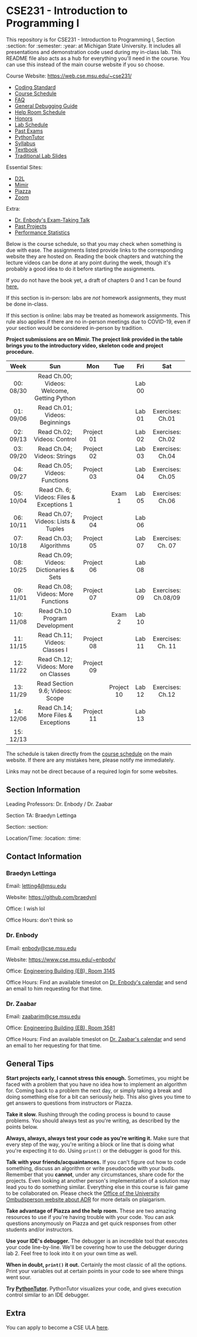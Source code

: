 # CSE231 - Introduction to Programming I
This repository is for CSE231 - Introduction to Programming I, Section :section: for :semester: :year: at Michigan State University. It includes all presentations and demonstration code used during my in-class lab. This README file also acts as a hub for everything you'll need in the course. You can use this instead of the main course website if you so choose.

Course Website: https://web.cse.msu.edu/~cse231/
  - [Coding Standard](https://web.cse.msu.edu/~cse231/Online/General/coding.standard.html)
  - [Course Schedule](https://web.cse.msu.edu/~cse231/Online/due_dates.html)
  - [FAQ](https://web.cse.msu.edu/~cse231/Online/General/FAQ.html)
  - [General Debugging Guide](https://www.cse.msu.edu/~cse231/Online/debugging.pdf)
  - [Help Room Schedule](https://web.cse.msu.edu/~cse231/Online/General/ta.consulting.SS20.html)
  - [Honors](https://web.cse.msu.edu/~cse231/Online/Honors/)
  - [Lab Schedule](https://www.cse.msu.edu/~cse231/Online/General/schedule.labs.SS20.html)
  - [Past Exams](https://web.cse.msu.edu/~cse231/Online/Exams/)
  - [PythonTutor](http://pythontutor.com/)
  - [Syllabus](SYLLABUS.md)
  - [Textbook](https://www.pearson.com/us/higher-education/product/Punch-Practice-of-Computing-Using-Python-The-3rd-Edition/9780134379760.html)
  - [Traditional Lab Slides](https://web.cse.msu.edu/~cse231/Online/mini-lectures/)
  
Essential Sites:
  - [D2L](https://d2l.msu.edu/d2l/home)
  - [Mimir](https://class.mimir.io/)
  - [Piazza](https://piazza.com/)
  - [Zoom](https://msu.zoom.us/meeting)
  
Extra:
  - [Dr. Enbody's Exam-Taking Talk](https://www.youtube.com/watch?v=rLopE19HjTY&feature=youtu.be)
  - [Past Projects](https://www.cse.msu.edu/~cse231/PracticeOfComputingUsingPython/)
  - [Performance Statistics](https://msugrades.com/course/CSE/231/RICHARD_J_ENBODY)

Below is the course schedule, so that you may check when something is due with ease. The assignments listed provide links to the corresponding website they are hosted on. Reading the book chapters and watching the lecture videos can be done at any point during the week, though it's probably a good idea to do it before starting the assignments. 

If you do not have the book yet, a draft of chapters 0 and 1 can be found [here.](https://web.cse.msu.edu/~cse231/Online/chapter0_and_1.pdf) 

If this section is in-person: labs are *not* homework assignments, they must be done in-class. 

If this section is online: labs may be treated as homework assignments. This rule also applies if there are no in-person meetings due to COVID-19, even if your section would be considered in-person by tradition. 

**Project submissions are on Mimir. The project link provided in the table brings you to the introductory video, skeleton code and project procedure.**

<div>
  <table style="text-align:center">
    <thead>
      <tr>
        <th>Week</th>
        <th>Sun</th>
        <th>Mon</th>
        <th>Tue</th>
        <th>Fri</th>
        <th>Sat</th>
      </tr>
    </thead>
    <tbody>
      <tr>
        <td>00: 08/30</td>
        <td> Read Ch.00; Videos: Welcome, Getting Python</td>
        <td> </td>
        <td> </td>
        <td>Lab 00</td>
        <td> </td>
      </tr>
      <tr>
        <td>01: 09/06</td>
        <td> Read Ch.01; Videos: Beginnings</td>
        <td> </td>
        <td> </td>
        <td>Lab 01</td>
        <td>Exercises: Ch.01 </td>
      </tr>
      <tr>
        <td>02: 09/13</td>
        <td>Read Ch.02; Videos: Control </td>
        <td>Project 01</td>
        <td> </td>
        <td>Lab 02</td>
        <td>Exercises: Ch.02 </td>
      </tr>
      <tr>
        <td>03: 09/20</td>
        <td>Read Ch.04; Videos: Strings</td>
        <td>Project 02</td>
        <td> </td>
        <td>Lab 03</td>
        <td>Exercises: Ch.04 </td>
      </tr>
      <tr>
        <td>04: 09/27</td>
        <td>Read Ch.05; Videos: Functions </td>
        <td>Project 03</td>
        <td></td>
        <td>Lab 04</td>
        <td>Exercises: Ch.05 </td>
      </tr>
      <tr>
        <td>05: 10/04</td>
        <td>Read Ch. 6; Videos: Files &amp; Exceptions 1 </td>
        <td></td>
        <td>Exam 1</td>
        <td>Lab 05</td>
        <td>Exercises: Ch.06 </td>
      </tr>
      <tr>
        <td>06: 10/11</td>
        <td>Read Ch.07; Videos: Lists &amp; Tuples</td>
        <td>Project 04</td>
        <td></td>
        <td>Lab 06</td>
        <td></td>
      </tr>
      <tr>
        <td>07: 10/18</td>
        <td>Read Ch.03; Algorithms </td>
        <td>Project 05</td>
        <td></td>
        <td>Lab 07</td>
        <td>Exercises: Ch. 07 </td>
      </tr>
      <tr>
        <td>08: 10/25</td>
        <td>Read Ch.09; Videos: Dictionaries &amp; Sets</td>
        <td>Project 06 </td>
        <td></td>
        <td>Lab 08</td>
        <!-- <td>Exercises: Ch. 08 </td> -->
      </tr>
      <tr>
        <td>09: 11/01</td>
        <td>Read Ch.08; Videos: More Functions</td>
        <td>Project 07 </td>
        <td></td>
        <td>Lab 09</td>
        <td>Exercises: Ch.08/09 </td>
      </tr>
      <tr>
        <td>10: 11/08</td>
        <td>Read Ch.10 Program Development</td>
        <td></td>
        <td>Exam 2</td>
        <td>Lab 10</td>
        <td></td>
      </tr>
      <tr>
        <td>11: 11/15</td>
        <td>Read Ch.11; Videos: Classes I</td>
        <td>Project 08 </td>
        <td></td>
        <td>Lab 11</td>
        <td>Exercises: Ch. 11 </td>
      </tr>
      <tr>
        <td>12: 11/22</td>
        <td>Read Ch.12; Videos: More on Classes</td>
        <td>Project 09 </td>
        <td></td>
        <td></td>
        <td></td>
      </tr>
      <tr>
        <td>13: 11/29</td>
        <td>Read Section 9.6; Videos: Scope </td>
        <td></td>
        <td>Project 10</td>
        <td>Lab 12</td>
        <td>Exercises: Ch.12 </td>
      </tr>
      <tr>
        <td>14: 12/06</td>
        <td>Read Ch.14; More Files &amp; Exceptions</td>
        <td>Project 11</td>
        <td></td>
        <td>Lab 13 </td>
        <td></td>
      </tr>
      <tr>
        <td>15: 12/13</td>
        <td></td>
        <td></td>
        <td></td>
        <td></td>
        <td></td>
        <td></td>
      </tr>
    </tbody>
  </table>
  </div>

The schedule is taken directly from the [course schedule](https://web.cse.msu.edu/~cse231/Online/due_dates.html) on the main website. If there are any mistakes here, please notify me immediately.

Links may not be direct because of a required login for some websites.

## Section Information

Leading Professors: Dr. Enbody / Dr. Zaabar

Section TA: Braedyn Lettinga

Section: :section:

Location/Time: :location: :time:

## Contact Information

### Braedyn Lettinga
Email: letting4@msu.edu

Website: https://github.com/braedynl

Office: I wish lol

Office Hours: don't think so

### Dr. Enbody
Email: enbody@cse.msu.edu

Website: https://www.cse.msu.edu/~enbody/

Office: [Engineering Building (EB), Room 3145](https://www.google.com/maps/place/Engineering+Building/@42.7249397,-84.4835239,17z/data=!3m1!4b1!4m5!3m4!1s0x8822c27d94c0dddf:0x5bad697ea8a8837c!8m2!3d42.7249358!4d-84.4813352)

Office Hours: Find an available timeslot on [Dr. Enbody's calendar](https://calendar.google.com/calendar/embed?src=enbody@gmail.com&ctz=America/New_York) and send an email to him requesting for that time.

### Dr. Zaabar
Email: zaabarim@cse.msu.edu

Office: [Engineering Building (EB), Room 3581](https://www.google.com/maps/place/Engineering+Building/@42.7249397,-84.4835239,17z/data=!3m1!4b1!4m5!3m4!1s0x8822c27d94c0dddf:0x5bad697ea8a8837c!8m2!3d42.7249358!4d-84.4813352)

Office Hours: Find an available timeslot on [Dr. Zaabar's calendar](https://calendar.google.com/calendar/embed?src=imenzaabar7%40gmail.com&ctz=America%2FDetroit) and send an email to her requesting for that time.

## General Tips

**Start projects early, I cannot stress this enough.**
Sometimes, you might be faced with a problem that you have no idea how to implement an algorithm for. Coming back to a problem the next day, or simply taking a break and doing something else for a bit can seriously help.
This also gives you time to get answers to questions from instructors or Piazza.

**Take it slow.** Rushing through the coding process is bound to cause problems. You should always test as you're writing, as described by the points below. 

**Always, always, always test your code as you're writing it.** Make sure that every step of the way, you're writing a block or line that is doing what you're expecting it to do. Using `print()` or the debugger is good for this. 

**Talk with your friends/acquaintances.** If you can't figure out how to code something, discuss an algorithm or write pseudocode with your buds. Remember that you **cannot**, under any circumstances, share code for the projects. Even looking at another person's implementation of a solution may lead you to do something similar. Everything else in this course is fair game to be collaborated on. Please check the [Office of the University Ombudsperson website about ADR](https://ombud.msu.edu) for more details on plaigarism.

**Take advantage of Piazza and the help room.** These are two amazing resources to use if you're having trouble with your code. You can ask questions anonymously on Piazza and get quick responses from other students and/or instructors.

**Use your IDE's debugger.** The debugger is an incredible tool that executes your code line-by-line. We'll be covering how to use the debugger during lab 2. Feel free to look into it on your own time as well. 

**When in doubt, `print()` it out.** Certainly the most classic of all the options. Print your variables out at certain points in your code to see where things went sour.

**Try [PythonTutor](http://pythontutor.com/).** PythonTutor visualizes your code, and gives execution control similar to an IDE debugger.

## Extra

You can apply to become a CSE ULA [here](https://www.cse.msu.edu/Resources/EmploymentStudents.php).
